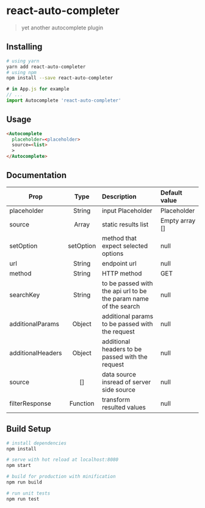 # react-auto-completer

> yet another autocomplete plugin

## Installing
```bash
# using yarn
yarn add react-auto-completer
# using npm
npm install --save react-auto-completer
```
``` javascript
# in App.js for example
// ...
import Autocomplete 'react-auto-completer'
```

## Usage
``` html
<Autocomplete
  placeholder=<placeholder>
  source=<list>
  >
</Autocomplete>
```

## Documentation

| Prop          |  Type          |      Description      |  Default value |
|---------------|:--------------:|:---------------------|:---------------|
| placeholder   | String         | input Placeholder     | Placeholder    |
| source          | Array        | static results list   | Empty array [] |
| setOption     | setOption      | method that expect selected options | null | 
| url          | String          | endpoint url   | null |
| method          | String          | HTTP method   | GET |
| searchKey          | String          | to be passed with the api url to be the param name of the search   | null |
| additionalParams  | Object          | additional params to be passed with the request   | null |
| additionalHeaders  | Object          | additional headers to be passed with the request   | null |
| source  | [] | data source insread of server side source  | null |
| filterResponse  | Function | transform resulted values| null |


## Build Setup

``` bash
# install dependencies
npm install

# serve with hot reload at localhost:8080
npm start

# build for production with minification
npm run build

# run unit tests
npm run test
